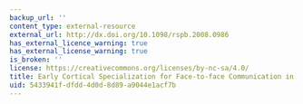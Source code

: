 ```yaml
---
backup_url: ''
content_type: external-resource
external_url: http://dx.doi.org/10.1098/rspb.2008.0986
has_external_licence_warning: true
has_external_license_warning: true
is_broken: ''
license: https://creativecommons.org/licenses/by-nc-sa/4.0/
title: Early Cortical Specialization for Face-to-face Communication in Human Infants
uid: 5433941f-dfdd-4d0d-8d89-a9044e1acf7b
---
```

